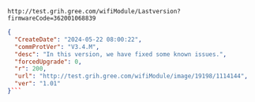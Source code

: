 `http://test.grih.gree.com/wifiModule/Lastversion?firmwareCode=362001068839`

```json
{
  "CreateDate": "2024-05-22 08:00:22",
  "commProtVer": "V3.4.M",
  "desc": "In this version, we have fixed some known issues.",
  "forcedUpgrade": 0,
  "r": 200,
  "url": "http://test.grih.gree.com/wifiModule/image/19198/1114144",
  "ver": "1.01"
}```